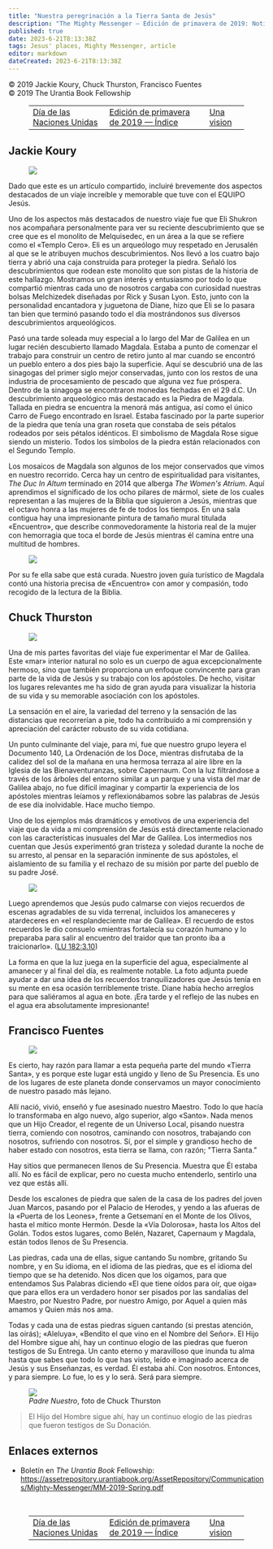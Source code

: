 ```yaml
---
title: "Nuestra peregrinación a la Tierra Santa de Jesús"
description: "The Mighty Messenger — Edición de primavera de 2019: Noticias y opiniones para los lectores de El Libro de Urantia"
published: true
date: 2023-6-21T8:13:38Z
tags: Jesus' places, Mighty Messenger, article
editor: markdown
dateCreated: 2023-6-21T8:13:38Z
---
```


<p class="v-card v-sheet theme--light grey lighten-3 px-2">© 2019 Jackie Koury, Chuck Thurston, Francisco Fuentes<br>© 2019 The Urantia Book Fellowship</p>
<figure class="table chapter-navigator">
  <table>
    <tbody>
      <tr>
        <td>
        <a href="/es/article/David_Glass/United_Nations_Day">
          <span class="mdi mdi-arrow-left-drop-circle"></span><span class="pl-2">Día de las Naciones Unidas</span>
        </a>
        </td>
        <td>
        <a href="/es/index/articles_mighty_messenger#edición-de-primavera-de-2019">
          <span class="mdi mdi-book-open-variant"></span><span class="pl-2">Edición de primavera de 2019 — Índice</span>
        </a>
        </td>
        <td>
        <a href="/es/article/Tom_Choquette/A_Vision">
          <span class="pr-2">Una vision</span><span class="mdi mdi-arrow-right-drop-circle"></span>
        </a>
        </td>
      </tr>
    </tbody>
  </table>
</figure>



## Jackie Koury

<figure id="Figure_1" class="image urantiapedia estilo-imagen-alinear-izquierda">
<img src="/image/article/The_Mighty_Messenger/2019_Spring/020.jpg">
</figure>

Dado que este es un artículo compartido, incluiré brevemente dos aspectos destacados de un viaje increíble y memorable que tuve con el EQUIPO Jesús.

Uno de los aspectos más destacados de nuestro viaje fue que Eli Shukron nos acompañara personalmente para ver su reciente descubrimiento que se cree que es el monolito de Melquisedec, en un área a la que se refiere como el «Templo Cero». Eli es un arqueólogo muy respetado en Jerusalén al que se le atribuyen muchos descubrimientos. Nos llevó a los cuatro bajo tierra y abrió una caja construida para proteger la piedra. Señaló los descubrimientos que rodean este monolito que son pistas de la historia de este hallazgo. Mostramos un gran interés y entusiasmo por todo lo que compartió mientras cada uno de nosotros cargaba con curiosidad nuestras bolsas Melchizedek diseñadas por Rick y Susan Lyon. Esto, junto con la personalidad encantadora y juguetona de Diane, hizo que Eli se lo pasara tan bien que terminó pasando todo el día mostrándonos sus diversos descubrimientos arqueológicos.

Pasó una tarde soleada muy especial a lo largo del Mar de Galilea en un lugar recién descubierto llamado Magdala. Estaba a punto de comenzar el trabajo para construir un centro de retiro junto al mar cuando se encontró un pueblo entero a dos pies bajo la superficie. Aquí se descubrió una de las sinagogas del primer siglo mejor conservadas, junto con los restos de una industria de procesamiento de pescado que alguna vez fue próspera. Dentro de la sinagoga se encontraron monedas fechadas en el 29 d.C. Un descubrimiento arqueológico más destacado es la Piedra de Magdala. Tallada en piedra se encuentra la menorá más antigua, así como el único Carro de Fuego encontrado en Israel. Estaba fascinado por la parte superior de la piedra que tenía una gran roseta que constaba de seis pétalos rodeados por seis pétalos idénticos. El simbolismo de Magdala Rose sigue siendo un misterio. Todos los símbolos de la piedra están relacionados con el Segundo Templo.

Los mosaicos de Magdala son algunos de los mejor conservados que vimos en nuestro recorrido. Cerca hay un centro de espiritualidad para visitantes, _The Duc In Altum_ terminado en 2014 que alberga _The Women's Atrium_. Aquí aprendimos el significado de los ocho pilares de mármol, siete de los cuales representan a las mujeres de la Biblia que siguieron a Jesús, mientras que el octavo honra a las mujeres de fe de todos los tiempos. En una sala contigua hay una impresionante pintura de tamaño mural titulada «Encuentro», que describe conmovedoramente la historia real de la mujer con hemorragia que toca el borde de Jesús mientras él camina entre una multitud de hombres.

<figure id="Figure_2" class="image urantiapedia">
<img src="/image/article/The_Mighty_Messenger/2019_Spring/019.jpg">
</figure>

Por su fe ella sabe que está curada. Nuestro joven guía turístico de Magdala contó una historia precisa de «Encuentro» con amor y compasión, todo recogido de la lectura de la Biblia.

## Chuck Thurston

<figure id="Figure_3" class="image urantiapedia estilo-imagen-alinear-izquierda">
<img src="/image/article/The_Mighty_Messenger/2019_Spring/022.jpg">
</figure>

Una de mis partes favoritas del viaje fue experimentar el Mar de Galilea. Este «mar» interior natural no solo es un cuerpo de agua excepcionalmente hermoso, sino que también proporciona un enfoque convincente para gran parte de la vida de Jesús y su trabajo con los apóstoles. De hecho, visitar los lugares relevantes me ha sido de gran ayuda para visualizar la historia de su vida y su memorable asociación con los apóstoles.

La sensación en el aire, la variedad del terreno y la sensación de las distancias que recorrerían a pie, todo ha contribuido a mi comprensión y apreciación del carácter robusto de su vida cotidiana.

Un punto culminante del viaje, para mí, fue que nuestro grupo leyera el Documento 140, La Ordenación de los Doce, mientras disfrutaba de la calidez del sol de la mañana en una hermosa terraza al aire libre en la Iglesia de las Bienaventuranzas, sobre Capernaum. Con la luz filtrándose a través de los árboles del entorno similar a un parque y una vista del mar de Galilea abajo, no fue difícil imaginar y compartir la experiencia de los apóstoles mientras leíamos y reflexionábamos sobre las palabras de Jesús de ese día inolvidable. Hace mucho tiempo.

Uno de los ejemplos más dramáticos y emotivos de una experiencia del viaje que da vida a mi comprensión de Jesús está directamente relacionado con las características inusuales del Mar de Galilea. Los intermedios nos cuentan que Jesús experimentó gran tristeza y soledad durante la noche de su arresto, al pensar en la separación inminente de sus apóstoles, el aislamiento de su familia y el rechazo de su misión por parte del pueblo de su padre José.

<figure id="Figure_4" class="image urantiapedia">
<img src="/image/article/The_Mighty_Messenger/2019_Spring/021.jpg">
</figure>

Luego aprendemos que Jesús pudo calmarse con viejos recuerdos de escenas agradables de su vida terrenal, incluidos los amaneceres y atardeceres en «el resplandeciente mar de Galilea». El recuerdo de estos recuerdos le dio consuelo «mientras fortalecía su corazón humano y lo preparaba para salir al encuentro del traidor que tan pronto iba a traicionarlo». (<a id="a75_347"></a>[LU 182:3.10](/es/The_Urantia_Book/182#p3_10))

La forma en que la luz juega en la superficie del agua, especialmente al amanecer y al final del día, es realmente notable. La foto adjunta puede ayudar a dar una idea de los recuerdos tranquilizadores que Jesús tenía en su mente en esa ocasión terriblemente triste. Diane había hecho arreglos para que saliéramos al agua en bote. ¡Era tarde y el reflejo de las nubes en el agua era absolutamente impresionante!

## Francisco Fuentes

<figure id="Figure_5" class="image urantiapedia estilo-imagen-alinear-izquierda">
<img src="/image/article/The_Mighty_Messenger/2019_Spring/025.jpg">
</figure>

Es cierto, hay razón para llamar a esta pequeña parte del mundo «Tierra Santa», y es porque este lugar está ungido y lleno de Su Presencia. Es uno de los lugares de este planeta donde conservamos un mayor conocimiento de nuestro pasado más lejano.

Allí nació, vivió, enseñó y fue asesinado nuestro Maestro. Todo lo que hacía lo transformaba en algo nuevo, algo superior, algo «Santo». Nada menos que un Hijo Creador, el regente de un Universo Local, pisando nuestra tierra, comiendo con nosotros, caminando con nosotros, trabajando con nosotros, sufriendo con nosotros. Sí, por el simple y grandioso hecho de haber estado con nosotros, esta tierra se llama, con razón; "Tierra Santa."

Hay sitios que permanecen llenos de Su Presencia. Muestra que Él estaba allí. No es fácil de explicar, pero no cuesta mucho entenderlo, sentirlo una vez que estás allí.

Desde los escalones de piedra que salen de la casa de los padres del joven Juan Marcos, pasando por el Palacio de Herodes, y yendo a las afueras de la «Puerta de los Leones», frente a Getsemaní en el Monte de los Olivos, hasta el mítico monte Hermón. Desde la «Vía Dolorosa», hasta los Altos del Golán. Todos estos lugares, como Belén, Nazaret, Capernaum y Magdala, están todos llenos de Su Presencia.

Las piedras, cada una de ellas, sigue cantando Su nombre, gritando Su nombre, y en Su idioma, en el idioma de las piedras, que es el idioma del tiempo que se ha detenido. Nos dicen que los oigamos, para que entendamos Sus Palabras diciendo «El que tiene oídos para oír, que oiga» que para ellos era un verdadero honor ser pisados ​​por las sandalias del Maestro, por Nuestro Padre, por nuestro Amigo, por Aquel a quien más amamos y Quien más nos ama.

Todas y cada una de estas piedras siguen cantando (si prestas atención, las oirás); «Aleluya», «Bendito el que vino en el Nombre del Señor». El Hijo del Hombre sigue ahí, hay un continuo elogio de las piedras que fueron testigos de Su Entrega. Un canto eterno y maravilloso que inunda tu alma hasta que sabes que todo lo que has visto, leído e imaginado acerca de Jesús y sus Enseñanzas, es verdad. Él estaba ahí. Con nosotros. Entonces, y para siempre. Lo fue, lo es y lo será. Será para siempre.

<figure id="Figure_6" class="image urantiapedia">
<img src="/image/article/The_Mighty_Messenger/2019_Spring/024.jpg">
<figcaption><em>Padre Nuestro</em>, foto de Chuck Thurston<figcaption>
</figure>

> El Hijo del Hombre sigue ahí, hay un continuo elogio de las piedras que fueron testigos de Su Donación.

## Enlaces externos

* Boletín en _The Urantia Book_ Fellowship: https://assetrepository.urantiabook.org/AssetRepository/Communications/Mighty-Messenger/MM-2019-Spring.pdf

<br>



<figure class="table chapter-navigator">
  <table>
    <tbody>
      <tr>
        <td>
        <a href="/es/article/David_Glass/United_Nations_Day">
          <span class="mdi mdi-arrow-left-drop-circle"></span><span class="pl-2">Día de las Naciones Unidas</span>
        </a>
        </td>
        <td>
        <a href="/es/index/articles_mighty_messenger#edición-de-primavera-de-2019">
          <span class="mdi mdi-book-open-variant"></span><span class="pl-2">Edición de primavera de 2019 — Índice</span>
        </a>
        </td>
        <td>
        <a href="/es/article/Tom_Choquette/A_Vision">
          <span class="pr-2">Una vision</span><span class="mdi mdi-arrow-right-drop-circle"></span>
        </a>
        </td>
      </tr>
    </tbody>
  </table>
</figure>

